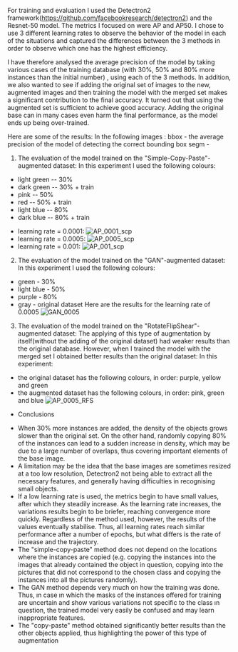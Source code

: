 For training and evaluation I used the Detectron2 framework(https://github.com/facebookresearch/detectron2) and the Resnet-50 model. The metrics I focused on were AP and AP50. I chose to use 3 different learning rates to observe the behavior of the model in each of the situations and captured the differences between the 3 methods in order to observe which one has the highest efficiency.

I have therefore analysed the average precision of the model by taking various cases of the training database (with 30%, 50% and 80% more instances than the initial number) , using each of the 3 methods. In addition, we also wanted to see if adding the original set of images to the new, augmented images and then training the model with the merged set makes a significant contribution to the final accuracy. It turned out that using the augmented set is sufficient to achieve good accuracy. Adding the original base can in many cases even harm the final performance, as the model ends up being over-trained. 

Here are some of the results: 
In the following images :
bbox - the average precision of the model of detecting the correct bounding box
segm - 
1.  The evaluation of the model trained on the "Simple-Copy-Paste"-augmented dataset:
In this experiment I used the following colours:
* light green -- 30%
* dark green -- 30% + train
* pink -- 50%  
* red -- 50% + train
* light blue -- 80%
* dark blue -- 80% + train
- learning rate = 0.0001:
  ![AP_0001_scp](https://github.com/RalucaVidrasc/Object-generating-system/assets/105721568/4b97f70b-812a-4b02-806b-ebbebcb3e015)
- learning  rate = 0.0005:
  ![AP_0005_scp](https://github.com/RalucaVidrasc/Object-generating-system/assets/105721568/57a10a69-40fc-476a-ad18-04cdeefcafc2)
- learning rate = 0.001:
  ![AP_001_scp](https://github.com/RalucaVidrasc/Object-generating-system/assets/105721568/b5e8e25a-7d53-431e-a545-c06c8bcfbada)
2. The evaluation of the model trained on the "GAN"-augmented dataset:
  In this experiment I used the following colours:
  * green - 30%
  * light blue - 50%
  * purple - 80%
  * gray - original dataset
  Here are the results for the learning rate of 0.0005
  ![GAN_0005](https://github.com/RalucaVidrasc/Object-generating-system/assets/105721568/ee449f1f-32a0-442c-8186-b53b1b9748d7)

3. The evaluation of the model trained on the "RotateFlipShear"-augmented dataset:
   The applying of this type of augmentation by itself(without the adding of the original dataset) had weaker results than the original database. However, when I trained the model with the merged set I obtained better results than the original dataset:
  In this experiment:
* the original dataset has the following colours, in order: purple, yellow and green
* the augmented dataset has the following colours, in order: pink, green and blue 
![AP_0005_RFS](https://github.com/RalucaVidrasc/Object-generating-system/assets/105721568/cd329e6a-738e-48dc-b442-0a762a8a4425)

+ Conclusions
- When 30% more instances are added, the density of the objects grows slower than the original set. On the other hand, randomly copying 80% of the instances can lead to a sudden increase in density, which may be due to a large number of overlaps, thus covering important elements of the base image.
- A limitation may be the idea that the base images are sometimes resized at a too low resolution, Detectron2 not being able to extract all the necessary features, and generally having difficulties in recognising small objects.
- If a low learning rate is used, the metrics begin to have small values, after which they steadily increase. As the learning rate increases, the variations results begin to be briefer, reaching convergence more quickly. Regardless of the method used, however, the results of the values eventually stabilise. Thus, all learning rates reach similar performance after a number of epochs, but what differs is the rate of increase and the trajectory.
- The "simple-copy-paste" method does not depend on the locations where the instances are copied (e.g. copying the instances into the images that already contained the object in question, copying into the pictures that did not correspond to the chosen class and copying the instances into all the pictures randomly).
- The GAN method depends very much on how the training was done. Thus, ın case ın which the masks of the instances offered for training are uncertain and show various variations not specific to the class ın question, the trained model very easily be confused and may learn inappropriate features.
- The "copy-paste" method obtained significantly better results than the other objects applied, thus highlighting the power of this type of augmentation

